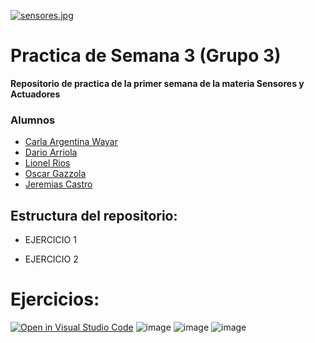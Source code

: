 [![sensores.jpg](https://i.postimg.cc/L6wBTd77/sensores.jpg)](https://postimg.cc/mt3HLnTN)

# Practica de Semana 3 (Grupo 3)

__Repositorio de practica de la primer semana de la materia Sensores y Actuadores__

 
### Alumnos 
+ [Carla Argentina Wayar](https://github.com/WayarCarla)
+ [Dario Arriola](https://github.com/dr-arriola)
+ [Lionel Rios](https://github.com/RiosLionel)
+ [Oscar Gazzola](https://github.com/OscarAGazzola)
+ [Jeremias Castro](https://github.com/Jerec4stro)


## Estructura del repositorio:

+ EJERCICIO 1

+ EJERCICIO 2

# Ejercicios:

[![Open in Visual Studio Code](https://classroom.github.com/assets/open-in-vscode-c66648af7eb3fe8bc4f294546bfd86ef473780cde1dea487d3c4ff354943c9ae.svg)](https://classroom.github.com/online_ide?assignment_repo_id=8556575&assignment_repo_type=AssignmentRepo)
![image](https://user-images.githubusercontent.com/84986194/191102091-65559995-acbf-4ea7-9c1a-1a451493df7c.png)
![image](https://user-images.githubusercontent.com/84986194/191102248-31c50131-30c4-4f95-b3ad-3273b2e398f9.png)
![image](https://user-images.githubusercontent.com/84986194/191102365-a332dad7-0442-4da5-b175-4eba4408fc58.png)

